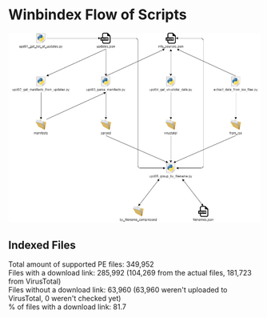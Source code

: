 # Winbindex Flow of Scripts

![winbindex-scripts-flow.png](winbindex-scripts-flow.png)

## Indexed Files

<!--FileStats-->
Total amount of supported PE files: 349,952  
Files with a download link: 285,992 (104,269 from the actual files, 181,723 from VirusTotal)  
Files without a download link: 63,960 (63,960 weren't uploaded to VirusTotal, 0 weren't checked yet)  
% of files with a download link: 81.7  
<!--/FileStats-->
